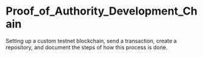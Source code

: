 # Proof_of_Authority_Development_Chain
Setting up a custom testnet blockchain, send a transaction, create a repository, and document the steps of how this process is done.
